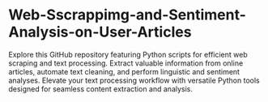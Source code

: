 # Web-Sscrappimg-and-Sentiment-Analysis-on-User-Articles
Explore this GitHub repository featuring Python scripts for efficient web scraping and text processing. Extract valuable information from online articles, automate text cleaning, and perform linguistic and sentiment analyses. Elevate your text processing workflow with versatile Python tools designed for seamless content extraction and analysis.
